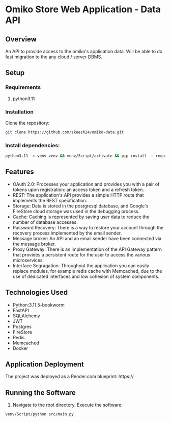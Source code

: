 # Omiko Store Web Application - Data API
## Overview
An API to provide access to the omiko's application data.
Will be able to do fast migration to the any cloud / server DBMS.

## Setup
### Requirements
1. python3.11

### Installation

Clone the repository:

```bash
git clone https://github.com/skeesh24/omiko-data.git
```

### Install dependencies:

```bash
python3.11 -m venv venv && venv/Script/activate && pip install -r requirements.txt
```

## Features
- OAuth 2.0: Processes your application and provides you with a pair of tokens upon registration: an access token and a refresh token.
- REST: The application's API provides a simple HTTP route that implements the REST specification.
- Storage: Data is stored in the postgresql database, and Google's FireStore cloud storage was used in the debugging process.
- Cache: Caching is represented by saving user data to reduce the number of database accesses.
- Password Recovery: There is a way to restore your account through the recovery process implemented by the email sender.
- Message broker: An API and an email sender have been connected via the message broker.
- Proxy Gateway: There is an implementation of the API Gateway pattern that provides a persistent route for the user to access the various microservices.
- Interface Segragation: Throughout the application you can easily replace modules, for example redis cache with Memcached, due to the use of dedicated interfaces and low cohesion of system components.

## Technologies Used
- Python:3.11.5-bookworm
- FastAPI
- SQLAlchemy
- JWT
- Postgres
- FireStore
- Redis
- Memcached
- Docker
  
## Application Deployment

The project was deployed as a Render.com blueprint:
https://

## Running the Software

1. Navigate to the root directory. Execute the software:
```bash
venv/Script/python src/main.py
